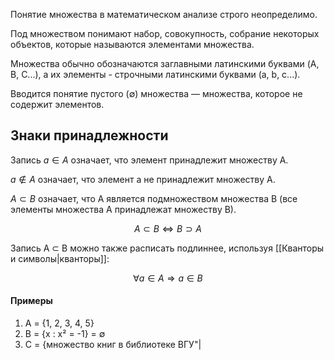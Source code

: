 Понятие множества в математическом анализе строго неопределимо. 

Под множеством понимают набор, совокупность, собрание некоторых объектов, которые называются элементами множества.

Множества обычно обозначаются заглавными латинскими буквами (A, B, C...), а их элементы - строчными латинскими буквами (a, b, c...).

Вводится понятие пустого (∅) множества — множества, которое не содержит элементов.

## Знаки принадлежности

Запись $a ∈ A$ означает, что элемент принадлежит множеству А.

$a ∉ A$ означает, что элемент a не принадлежит множеству A.

$A ⊂ B$ означает, что A является подмножеством множества B (все элементы множества A принадлежат множеству B).

$$A ⊂ B ⇔ B ⊃ A$$

Запись A ⊂ B можно также расписать подлиннее, используя [[Кванторы и символы|кванторы]]:

$$∀ a ∈ A ⇒ a ∈ B$$
#### Примеры
1. A = {1, 2, 3, 4, 5}
2. B = {x : x² = -1} = ∅
3. C = {множество книг в библиотеке ВГУ"|

